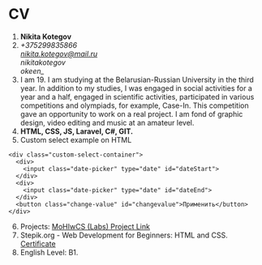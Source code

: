 # CV

1. **Nikita Kotegov**
2. *+375299835866  
nikita.kotegov@mail.ru  
nikitakotegov  
okeen_*
3. I am 19. I am studying at the Belarusian-Russian University in the third year. In addition to my studies, I was engaged in social activities for a year and a half, engaged in scientific activities, participated in various competitions and olympiads, for example, Case-In. This competition gave an opportunity to work on a real project. I am fond of graphic design, video editing and music at an amateur level.
4. **HTML, CSS, JS, Laravel, C#, GIT.**
5. Custom select example on HTML
```
<div class="custom-select-container">
  <div>
    <input class="date-picker" type="date" id="dateStart">
  </div>
  <div>
    <input class="date-picker" type="date" id="dateEnd">
  </div>
  <button class="change-value" id="changevalue">Применить</button>
</div>  
```
6. Projects: [MoHIwCS (Labs) Project Link](https://github.com/KeeNPlay/MoHIwCS)
7. Stepik.org - Web Development for Beginners: HTML and CSS. [Сertificate](https://stepik.org/cert/1416033)
8. English Level: B1.
